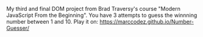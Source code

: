 My third and final DOM project from Brad Traversy's course "Modern JavaScript From the Beginning". You have 3 attempts to guess the winnning number between 1 and 10. Play it on: https://marccodez.github.io/Number-Guesser/

